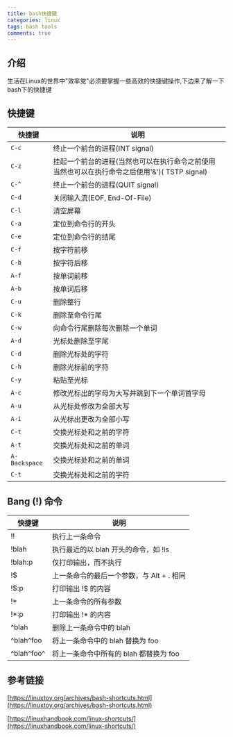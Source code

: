 ```yaml
---
title: bash快捷键
categories: linux
tags: bash tools
comments: true
---
```


## 介绍

生活在Linux的世界中"效率党"必须要掌握一些高效的快捷键操作,下边来了解一下bash下的快捷键

## 快捷键

快捷键      | 说明
------------|---------------
`C-c`       | 终止一个前台的进程(INT signal)
`C-z`       | 挂起一个前台的进程(当然也可以在执行命令之前使用当然也可以在执行命令之后使用'&')( TSTP signal)
`C-^`       | 终止一个前台的进程(QUIT signal)
`C-d`       | 关闭输入流(EOF, End-Of-File)
`C-l`       | 清空屏幕
`C-a`       | 定位到命令行的开头
`C-e`       | 定位到命令行的结尾
`C-f`       | 按字符前移
`C-b`       | 按字符后移
`A-f`       | 按单词前移
`A-b`       | 按单词后移
`C-u`       | 删除整行
`C-k`       | 删除至命令行尾
`C-w`       | 向命令行尾删除每次删除一个单词
`A-d`       | 光标处删除至字尾
`C-d`       | 删除光标处的字符
`C-h`       | 删除光标前的字符
`C-y`       | 粘贴至光标
`A-c`       | 修改光标出的字母为大写并跳到下一个单词首字母
`A-u`       | 从光标处修改为全部大写
`A-i`       | 从光标出更改为全部小写
`C-t`       | 交换光标处和之前的字符
`A-t`       | 交换光标处和之前的单词
`A-Backspace`| 交换光标处和之前的单词
`C-t`       | 交换光标处和之前的字符


<!-- more -->

## Bang (!) 命令

快捷键      | 说明
------------|---------------
!!          | 执行上一条命令
!blah       | 执行最近的以 blah 开头的命令，如 !ls
!blah:p     | 仅打印输出，而不执行
!$          | 上一条命令的最后一个参数，与 Alt + . 相同
!$:p        | 打印输出 !$ 的内容
!*          | 上一条命令的所有参数
!*:p        | 打印输出 !* 的内容
^blah       | 删除上一条命令中的 blah
^blah^foo   | 将上一条命令中的 blah 替换为 foo
^blah^foo^  | 将上一条命令中所有的 blah 都替换为 foo

## 参考链接

[https://linuxtoy.org/archives/bash-shortcuts.html](https://linuxtoy.org/archives/bash-shortcuts.html)

[https://linuxhandbook.com/linux-shortcuts/](https://linuxhandbook.com/linux-shortcuts/)

